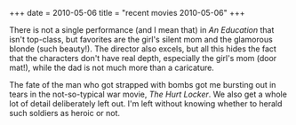 +++
date = 2010-05-06
title = "recent movies 2010-05-06"
+++

There is not a single performance (and I mean that) in *An Education*
that isn\'t top-class, but favorites are the girl\'s silent mom and the
glamorous blonde (such beauty!). The director also excels, but all this
hides the fact that the characters don\'t have real depth, especially
the girl\'s mom (door mat!), while the dad is not much more than a
caricature.

The fate of the man who got strapped with bombs got me bursting out in
tears in the not-so-typical war movie, *The Hurt Locker*. We also get a
whole lot of detail deliberately left out. I\'m left without knowing
whether to herald such soldiers as heroic or not.
